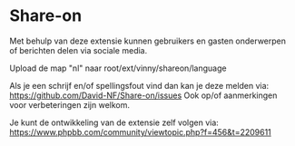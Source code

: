 Share-on
========

Met behulp van deze extensie kunnen gebruikers en gasten onderwerpen of berichten delen via sociale media. 

Upload de map "nl" naar root/ext/vinny/shareon/language

Als je een schrijf en/of spellingsfout vind dan kan je deze melden via: https://github.com/David-NF/Share-on/issues Ook op/of aanmerkingen voor verbeteringen zijn welkom.

Je kunt de ontwikkeling van de extensie zelf volgen via: https://www.phpbb.com/community/viewtopic.php?f=456&t=2209611



